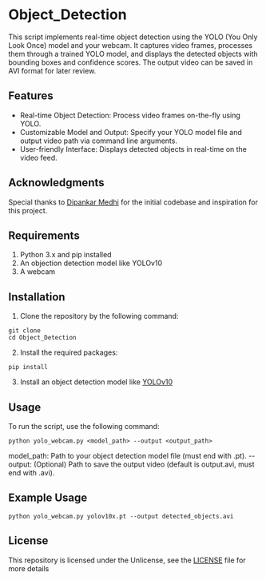 # Object_Detection

This script implements real-time object detection using the YOLO (You Only Look Once) model and your webcam. It captures video frames, processes them through a trained YOLO model, and displays the detected objects with bounding boxes and confidence scores. The output video can be saved in AVI format for later review.

## Features
* Real-time Object Detection: Process video frames on-the-fly using YOLO.
* Customizable Model and Output: Specify your YOLO model file and output video path via command line arguments.
* User-friendly Interface: Displays detected objects in real-time on the video feed.

## Acknowledgments

Special thanks to [Dipankar Medhi](https://dipankarmedh1.medium.com/real-time-object-detection-with-yolo-and-webcam-enhancing-your-computer-vision-skills-861b97c78993) for the initial codebase and inspiration for this project.

## Requirements
1. Python 3.x and pip installed
2. An objection detection model like YOLOv10
3. A webcam

## Installation

1. Clone the repository by the following command:
```
git clone
cd Object_Detection
```
2. Install the required packages:
```
pip install 
```
3. Install an object detection model like [YOLOv10](https://docs.ultralytics.com/models/yolov10/#how-can-i-get-started-with-running-inference-using-yolov10)

## Usage

To run the script, use the following command:
```
python yolo_webcam.py <model_path> --output <output_path>
```
model_path: Path to your object detection model file (must end with .pt).
--output: (Optional) Path to save the output video (default is output.avi, must end with .avi).

## Example Usage
```
python yolo_webcam.py yolov10x.pt --output detected_objects.avi
```

## License

This repository is licensed under the Unlicense, see the [LICENSE](LICENSE) file for more details
